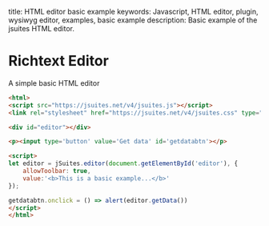 title: HTML editor basic example
keywords: Javascript, HTML editor, plugin, wysiwyg editor, examples, basic example
description: Basic example of the jsuites HTML editor.

Richtext Editor
===============

A simple basic HTML editor

```html
<html>
<script src="https://jsuites.net/v4/jsuites.js"></script>
<link rel="stylesheet" href="https://jsuites.net/v4/jsuites.css" type="text/css" />

<div id="editor"></div>

<p><input type='button' value='Get data' id='getdatabtn'></p>

<script>
let editor = jSuites.editor(document.getElementById('editor'), {
    allowToolbar: true,
    value:'<b>This is a basic example...</b>'
});

getdatabtn.onclick = () => alert(editor.getData())
</script>
</html>
```
